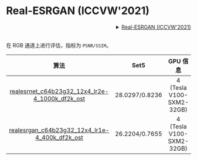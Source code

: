 # Real-ESRGAN (ICCVW'2021)

<!-- [ALGORITHM] -->

<details>
<summary align="right"><a href="https://arxiv.org/abs/2107.10833">Real-ESRGAN (ICCVW'2021)</a></summary>

```bibtex
@inproceedings{wang2021real,
  title={Real-ESRGAN: Training Real-World Blind Super-Resolution with Pure Synthetic data},
  author={Wang, Xintao and Xie, Liangbin and Dong, Chao and Shan, Ying},
  booktitle={Proceedings of the IEEE/CVF International Conference on Computer Vision Workshop (ICCVW)},
  pages={1905--1914},
  year={2021}
}
```

</details>

<br/>

在 RGB 通道上进行评估，指标为 `PSNR/SSIM`。

|                                                            算法                                                             |      Set5      |         GPU 信息         |                                                                                                                                            下载                                                                                                                                             |
| :-------------------------------------------------------------------------------------------------------------------------: | :------------: | :----------------------: | :-----------------------------------------------------------------------------------------------------------------------------------------------------------------------------------------------------------------------------------------------------------------------------------------: |
| [realesrnet_c64b23g32_12x4_lr2e-4_1000k_df2k_ost](/configs/real_esrgan/realesrnet_c64b23g32_lr2e-4-1000k-4xb12_df2k-ost.py) | 28.0297/0.8236 | 4 (Tesla V100-SXM2-32GB) |                                                                      [模型](https://download.openmmlab.com/mmediting/restorers/real_esrgan/realesrnet_c64b23g32_12x4_lr2e-4_1000k_df2k_ost_20210816-4ae3b5a4.pth)/日志                                                                      |
|  [realesrgan_c64b23g32_12x4_lr1e-4_400k_df2k_ost](/configs/real_esrgan/realesrgan_c64b23g32_lr1e-4-400k-4xb12_df2k-ost.py)  | 26.2204/0.7655 | 4 (Tesla V100-SXM2-32GB) | [模型](https://download.openmmlab.com/mmediting/restorers/real_esrgan/realesrgan_c64b23g32_12x4_lr1e-4_400k_df2k_ost_20211010-34798885.pth) /[日志](https://download.openmmlab.com/mmediting/restorers/real_esrgan/realesrgan_c64b23g32_12x4_lr1e-4_400k_df2k_ost_20210922_142838.log.json) |
